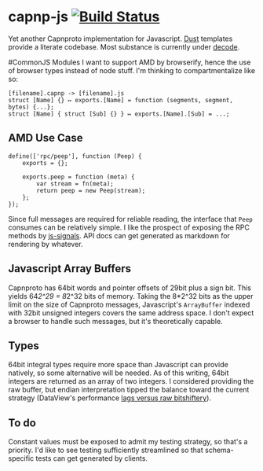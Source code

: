 capnp-js [![Build Status](https://travis-ci.org/popham/capnp-js.svg?branch=master)](https://travis-ci.org/popham/capnp-js)
==========================================================================================================================

Yet another Capnproto implementation for Javascript.
[Dust](https://github.com/linkedin/dustjs) templates provide a literate codebase.
Most substance is currently under [decode](https://github.com/popham/capnp-js/tree/master/src/template/decode).

#CommonJS Modules
I want to support AMD by browserify, hence the use of browser types instead of node stuff.
I'm thinking to compartmentalize like so:
```
[filename].capnp -> [filename].js
struct [Name] {} ↦ exports.[Name] = function (segments, segment, bytes) {...};
struct [Name] { struct [Sub] {} } ↦ exports.[Name].[Sub] = ...;
```

AMD Use Case
------------
```
define(['rpc/peep'], function (Peep) {
    exports = {};

    exports.peep = function (meta) {
        var stream = fn(meta);
        return peep = new Peep(stream);
    };
});
```

Since full messages are required for reliable reading, the interface that `Peep` consumes can be relatively simple.
I like the prospect of exposing the RPC methods by [js-signals](http://millermedeiros.github.io/js-signals/).
API docs can get generated as markdown for rendering by whatever.


Javascript Array Buffers
------------------------
Capnproto has 64bit words and pointer offsets of 29bit plus a sign bit.
This yields 64*2^29 = 8*2^32 bits of memory.
Taking the 8*2^32 bits as the upper limit on the size of Capnproto messages, Javascript's `ArrayBuffer` indexed with 32bit unsigned integers covers the same address space.
I don't expect a browser to handle such messages, but it's theoretically capable.

Types
-----
64bit integral types require more space than Javascript can provide natively, so some alternative will be needed.
As of this writing, 64bit integers are returned as an array of two integers.
I considered providing the raw buffer, but endian interpretation tipped the balance toward the current strategy (DataView's performance [lags versus raw bitshiftery](http://jsperf.com/dataview-vs-typed-array-views)).


To do
-----
Constant values must be exposed to admit my testing strategy, so that's a priority.
I'd like to see testing sufficiently streamlined so that schema-specific tests can get generated by clients.
